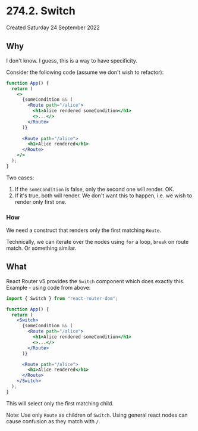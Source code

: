 # 274.2. Switch
Created Saturday 24 September 2022

## Why
I don't know. I guess, this is a way to have specificity.

Consider the following code (assume we don't wish to refactor):
```jsx
function App() {
  return (
    <>
	  {someCondition && (
        <Route path="/alice">
          <h1>Alice rendered someCondition</h1>
          <>...</>
        </Route>
      )}
      
      <Route path="/alice">
        <h1>Alice rendered</h1>
      </Route>
    </>
  );
}
```

Two cases:
1. If the `someCondition` is false, only the second one will render. OK.
2. If it's true, both will render. We don't want this to happen, i.e. we wish to render only first one.

### How
We need a construct that renders only the first matching `Route`.

Technically, we can iterate over the nodes using `for` a loop, `break` on route match. Or something similar.

## What
React Router v5 provides the `Switch` component which does exactly this.
Example - using code from above:
```jsx
import { Switch } from "react-router-dom";

function App() {
  return (
    <Switch>
      {someCondition && (
        <Route path="/alice">
          <h1>Alice rendered someCondition</h1>
          <>...</>
        </Route>
      )}

      <Route path="/alice">
        <h1>Alice rendered</h1>
      </Route>
    </Switch>
  );
}
```
This will select only the first matching child.

Note: Use only `Route` as children of `Switch`. Using general react nodes can cause confusion as they match with `/`.